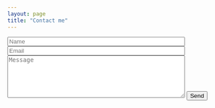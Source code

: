 ```yaml
---
layout: page
title: "Contact me"
---
```


<form id="contact-form" action="https://formspree.io/agghim@gmail.com" method="post">
	<input type="text" name="Name" placeholder="Name" class="contactinput" style="width: 400px;" required>
	<input type="email" name="Email" placeholder="Email" class="contactinput" style="width: 400px;" required>
	<textarea name="Message" cols="30" rows="6" placeholder="Message" style="width: 400px;"required></textarea>
	<input class="submit" type="submit" value="Send">
</form>
